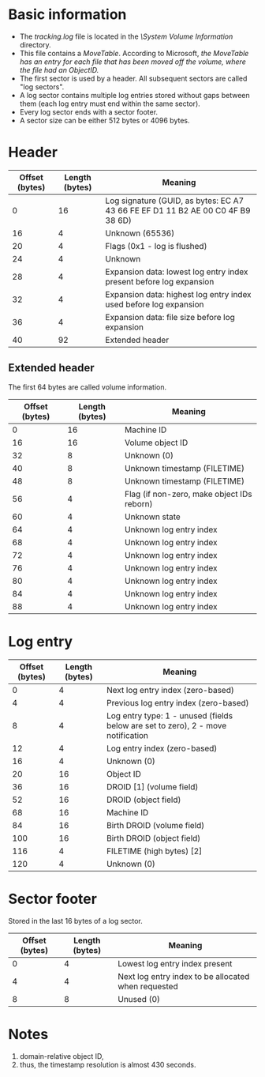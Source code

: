 # Basic information

* The *tracking.log* file is located in the *\System Volume Information* directory.
* This file contains a *MoveTable*. According to Microsoft, *the MoveTable has an entry for each file that has been moved off the volume, where the file had an ObjectID.*
* The first sector is used by a header. All subsequent sectors are called "log sectors".
* A log sector contains multiple log entries stored without gaps between them (each log entry must end within the same sector).
* Every log sector ends with a sector footer.
* A sector size can be either 512 bytes or 4096 bytes.

# Header

Offset (bytes)|Length (bytes)|Meaning
---|---|---
0|16|Log signature (GUID, as bytes: EC A7 43 66 FE EF D1 11 B2 AE 00 C0 4F B9 38 6D)
16|4|Unknown (65536)
20|4|Flags (0x1 - log is flushed)
24|4|Unknown
28|4|Expansion data: lowest log entry index present before log expansion
32|4|Expansion data: highest log entry index used before log expansion
36|4|Expansion data: file size before log expansion
40|92|Extended header

## Extended header

The first 64 bytes are called volume information.

Offset (bytes)|Length (bytes)|Meaning
---|---|---
0|16|Machine ID
16|16|Volume object ID
32|8|Unknown (0)
40|8|Unknown timestamp (FILETIME)
48|8|Unknown timestamp (FILETIME)
56|4|Flag (if non-zero, make object IDs reborn)
60|4|Unknown state
64|4|Unknown log entry index
68|4|Unknown log entry index
72|4|Unknown log entry index
76|4|Unknown log entry index
80|4|Unknown log entry index
84|4|Unknown log entry index
88|4|Unknown log entry index

# Log entry

Offset (bytes)|Length (bytes)|Meaning
---|---|---
0|4|Next log entry index (zero-based)
4|4|Previous log entry index (zero-based)
8|4|Log entry type: 1 - unused (fields below are set to zero), 2 - move notification
12|4|Log entry index (zero-based)
16 |4 |Unknown (0)
20|16 |Object ID
36 |16 |DROID [1] (volume field)
52|16|DROID (object field)
68|16|Machine ID
84|16|Birth DROID (volume field)
100|16|Birth DROID (object field)
116|4|FILETIME (high bytes) [2]
120|4|Unknown (0)

# Sector footer

Stored in the last 16 bytes of a log sector.

Offset (bytes)|Length (bytes)|Meaning
---|---|---
0|4|Lowest log entry index present
4|4|Next log entry index to be allocated when requested
8|8|Unused (0)

# Notes
1. domain-relative object ID,
2. thus, the timestamp resolution is almost 430 seconds.
